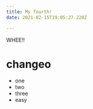 ```yaml
---
title: My fourth!
date: 2021-02-15T19:05:27.220Z

---
```


WHEE!!

# changeo

- one
- two
- three
- easy
